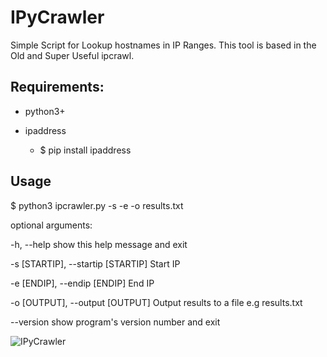 # IPyCrawler

Simple Script for Lookup hostnames in IP Ranges.
This tool is based in the Old and Super Useful ipcrawl.

## Requirements:

- python3+
- ipaddress
  
  * $ pip install ipaddress

## Usage

$ python3 ipcrawler.py -s <startip> -e <endip> -o results.txt

optional arguments:

  -h, --help            show this help message and exit
  
  -s [STARTIP], --startip [STARTIP] Start IP
  
  -e [ENDIP], --endip [ENDIP] End IP
  
  -o [OUTPUT], --output [OUTPUT] Output results to a file e.g results.txt
  
  --version             show program's version number and exit

![IPyCrawler](https://imgur.com/N2tHobe.jpg)
